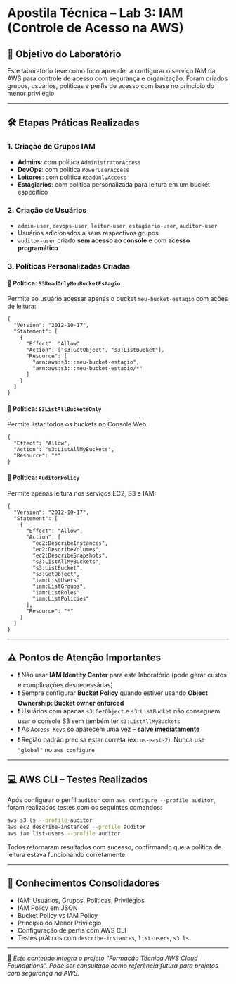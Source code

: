 
# Apostila Técnica – Lab 3: IAM (Controle de Acesso na AWS)

## 🎯 Objetivo do Laboratório
Este laboratório teve como foco aprender a configurar o serviço IAM da AWS para controle de acesso com segurança e organização. Foram criados grupos, usuários, políticas e perfis de acesso com base no princípio do menor privilégio.

---

## 🛠️ Etapas Práticas Realizadas

### 1. Criação de Grupos IAM
- **Admins**: com política `AdministratorAccess`
- **DevOps**: com política `PowerUserAccess`
- **Leitores**: com política `ReadOnlyAccess`
- **Estagiarios**: com política personalizada para leitura em um bucket específico

### 2. Criação de Usuários
- `admin-user`, `devops-user`, `leitor-user`, `estagiario-user`, `auditor-user`
- Usuários adicionados a seus respectivos grupos
- `auditor-user` criado **sem acesso ao console** e com **acesso programático**

### 3. Políticas Personalizadas Criadas

#### 🔸 Política: `S3ReadOnlyMeuBucketEstagio`
Permite ao usuário acessar apenas o bucket `meu-bucket-estagio` com ações de leitura:

```
{
  "Version": "2012-10-17",
  "Statement": [
    {
      "Effect": "Allow",
      "Action": ["s3:GetObject", "s3:ListBucket"],
      "Resource": [
        "arn:aws:s3:::meu-bucket-estagio",
        "arn:aws:s3:::meu-bucket-estagio/*"
      ]
    }
  ]
}
```

#### 🔸 Política: `S3ListAllBucketsOnly`
Permite listar todos os buckets no Console Web:

```
{
  "Effect": "Allow",
  "Action": "s3:ListAllMyBuckets",
  "Resource": "*"
}
```

#### 🔸 Política: `AuditorPolicy`
Permite apenas leitura nos serviços EC2, S3 e IAM:

```
{
  "Version": "2012-10-17",
  "Statement": [
    {
      "Effect": "Allow",
      "Action": [
        "ec2:DescribeInstances",
        "ec2:DescribeVolumes",
        "ec2:DescribeSnapshots",
        "s3:ListAllMyBuckets",
        "s3:ListBucket",
        "s3:GetObject",
        "iam:ListUsers",
        "iam:ListGroups",
        "iam:ListRoles",
        "iam:ListPolicies"
      ],
      "Resource": "*"
    }
  ]
}
```

---

## ⚠️ Pontos de Atenção Importantes

- ❗ Não usar **IAM Identity Center** para este laboratório (pode gerar custos e complicações desnecessárias)
- ❗ Sempre configurar **Bucket Policy** quando estiver usando **Object Ownership: Bucket owner enforced**
- ❗ Usuários com apenas `s3:GetObject` e `s3:ListBucket` não conseguem usar o console S3 sem também ter `s3:ListAllMyBuckets`
- ❗ As `Access Keys` só aparecem uma vez – **salve imediatamente**
- ❗ Região padrão precisa estar correta (ex: `us-east-2`). Nunca use `"global"` no `aws configure`

---

## 💻 AWS CLI – Testes Realizados

Após configurar o perfil `auditor` com `aws configure --profile auditor`, foram realizados testes com os seguintes comandos:

```bash
aws s3 ls --profile auditor
aws ec2 describe-instances --profile auditor
aws iam list-users --profile auditor
```

Todos retornaram resultados com sucesso, confirmando que a política de leitura estava funcionando corretamente.

---

## 📘 Conhecimentos Consolidadores

- IAM: Usuários, Grupos, Políticas, Privilégios
- IAM Policy em JSON
- Bucket Policy vs IAM Policy
- Princípio do Menor Privilégio
- Configuração de perfis com AWS CLI
- Testes práticos com `describe-instances`, `list-users`, `s3 ls`

---

📁 *Este conteúdo integra o projeto “Formação Técnica AWS Cloud Foundations”. Pode ser consultado como referência futura para projetos com segurança na AWS.*
